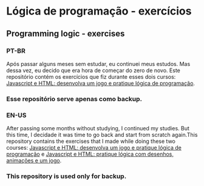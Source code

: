 # Lógica de programação - exercícios
## Programming logic - exercises

### PT-BR
Após passar alguns meses sem estudar, eu continuei meus estudos. Mas dessa vez, eu decido que era hora de começar do zero de novo. Este repositório contém os exercícios que fiz durante esses dois cursos: [Javascript e HTML: desenvolva um jogo e pratique lógica de programação][1]. 
### Esse repositório serve apenas como backup.


### EN-US
After passing some months without studying, I continued my studies. But this time, I decidade it was time to go back and start from scratch again.This repository contains the exercises that I made while doing these two courses: [Javascript e HTML: desenvolva um jogo e pratique lógica de programação][1] e [Javascript e HTML: pratique lógica com desenhos, animações e um jogo][2]. 
### This repository is used only for backup.

[1]: https://www.alura.com.br/curso-online-logica-programacao-javascript-html "Javascript e HTML: desenvolva um jogo e pratique lógica de programação"
[2]: https://www.alura.com.br/curso-online-logica-programacao-pratica-com-desenho-animacoes-em-jogo "Javascript e HTML: pratique lógica com desenhos, animações e um jogo"
